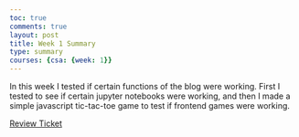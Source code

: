 ```yaml
---
toc: true
comments: true
layout: post
title: Week 1 Summary
type: summary
courses: {csa: {week: 1}}
---
```


In this week I tested if certain functions of the blog were working. First I tested to see if certain jupyter notebooks were working, and then I made a simple javascript tic-tac-toe game to test if frontend games were working.

[Review Ticket](https://github.com/AniCricKet/musical-guacamole/issues/1)